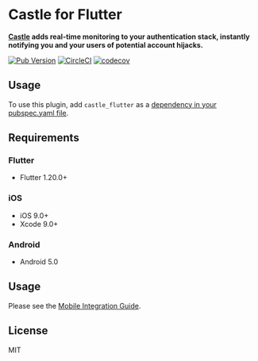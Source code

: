 # Castle for Flutter

**[Castle](https://castle.io) adds real-time monitoring to your authentication stack, instantly notifying you and your users of potential account hijacks.**

[![Pub Version](https://img.shields.io/pub/v/castle_flutter)](https://pub.dev/packages/castle_flutter)
[![CircleCI](https://img.shields.io/circleci/build/github/castle/castle-flutter/master?token=1ac87baf6b68cf1b425e8156ffc0c7497432026f)](https://circleci.com/gh/castle/castle-flutter)
[![codecov](https://codecov.io/gh/castle/castle-flutter/branch/master/graph/badge.svg?token=aH0nyqcUoV)](https://codecov.io/gh/castle/castle-flutter)

## Usage
To use this plugin, add `castle_flutter` as a [dependency in your pubspec.yaml file](https://flutter.io/platform-plugins/).

## Requirements

### Flutter
 - Flutter 1.20.0+

### iOS
 - iOS 9.0+
 - Xcode 9.0+

### Android
 - Android 5.0

## Usage

Please see the [Mobile Integration Guide](https://docs.castle.io).

## License

MIT
